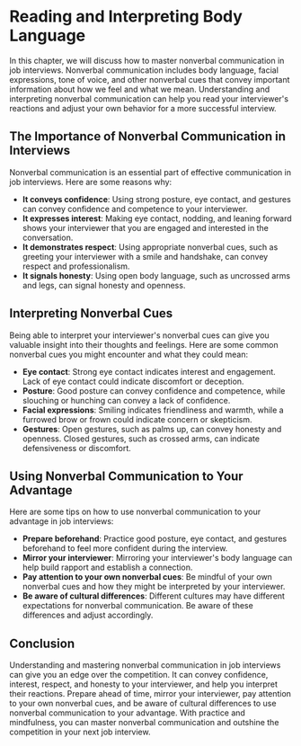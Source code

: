 Reading and Interpreting Body Language
=====================================================================================

In this chapter, we will discuss how to master nonverbal communication in job interviews. Nonverbal communication includes body language, facial expressions, tone of voice, and other nonverbal cues that convey important information about how we feel and what we mean. Understanding and interpreting nonverbal communication can help you read your interviewer's reactions and adjust your own behavior for a more successful interview.

The Importance of Nonverbal Communication in Interviews
-------------------------------------------------------

Nonverbal communication is an essential part of effective communication in job interviews. Here are some reasons why:

* **It conveys confidence**: Using strong posture, eye contact, and gestures can convey confidence and competence to your interviewer.
* **It expresses interest**: Making eye contact, nodding, and leaning forward shows your interviewer that you are engaged and interested in the conversation.
* **It demonstrates respect**: Using appropriate nonverbal cues, such as greeting your interviewer with a smile and handshake, can convey respect and professionalism.
* **It signals honesty**: Using open body language, such as uncrossed arms and legs, can signal honesty and openness.

Interpreting Nonverbal Cues
---------------------------

Being able to interpret your interviewer's nonverbal cues can give you valuable insight into their thoughts and feelings. Here are some common nonverbal cues you might encounter and what they could mean:

* **Eye contact**: Strong eye contact indicates interest and engagement. Lack of eye contact could indicate discomfort or deception.
* **Posture**: Good posture can convey confidence and competence, while slouching or hunching can convey a lack of confidence.
* **Facial expressions**: Smiling indicates friendliness and warmth, while a furrowed brow or frown could indicate concern or skepticism.
* **Gestures**: Open gestures, such as palms up, can convey honesty and openness. Closed gestures, such as crossed arms, can indicate defensiveness or discomfort.

Using Nonverbal Communication to Your Advantage
-----------------------------------------------

Here are some tips on how to use nonverbal communication to your advantage in job interviews:

* **Prepare beforehand**: Practice good posture, eye contact, and gestures beforehand to feel more confident during the interview.
* **Mirror your interviewer**: Mirroring your interviewer's body language can help build rapport and establish a connection.
* **Pay attention to your own nonverbal cues**: Be mindful of your own nonverbal cues and how they might be interpreted by your interviewer.
* **Be aware of cultural differences**: Different cultures may have different expectations for nonverbal communication. Be aware of these differences and adjust accordingly.

Conclusion
----------

Understanding and mastering nonverbal communication in job interviews can give you an edge over the competition. It can convey confidence, interest, respect, and honesty to your interviewer, and help you interpret their reactions. Prepare ahead of time, mirror your interviewer, pay attention to your own nonverbal cues, and be aware of cultural differences to use nonverbal communication to your advantage. With practice and mindfulness, you can master nonverbal communication and outshine the competition in your next job interview.
